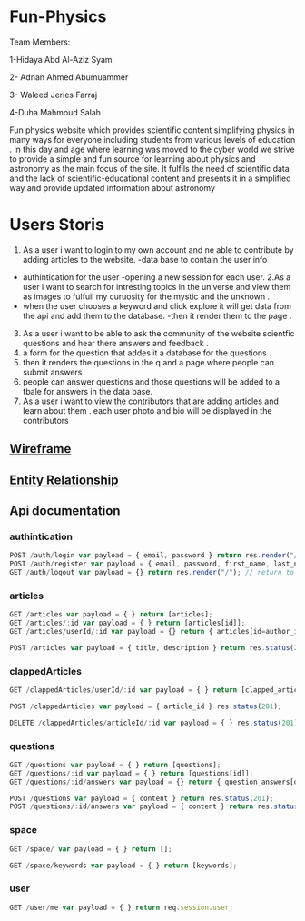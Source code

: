 # Fun-Physics

Team Members:

1-Hidaya Abd Al-Aziz Syam

2- Adnan Ahmed Abumuammer

3- Waleed Jeries Farraj

4-Duha Mahmoud Salah

Fun physics website which provides scientific content simplifying physics in many ways for everyone including students from various levels of education . in this day and age where learning was moved to the cyber world we strive to provide a simple and fun source for learning about physics and astronomy as the main focus of the site. It fulfils the need of scientific  data and the lack of scientific-educational content  and presents it in a  simplified way and provide updated information about astronomy

# Users Storis

1. As a user i want to login to my own account and ne able to contribute by adding articles to the website.
-data base to contain the user info
- authintication for the user
-opening a new session for each user.
2.As a user i want to search for intresting topics in the universe and view them as images to fulfuil my curuosity for the mystic and the unknown .
- when the user chooses a keyword and click explore it will get data from the api and add them to the database.
-then it render them to the page .
3. As a user i want to be able to ask the community of the website scientfic questions and hear there answers and feedback .
1. a form for the question that addes it a database for the questions .
2. then  it renders the questions in the q and a page where people can submit answers
3. people can answer questions and those questions will be added to a tbale for answers in the data base.
4. As a user i want to view the contributors that are adding articles and learn about them .
each user photo and bio will be displayed in the contributors


## [Wireframe](https://drive.google.com/file/d/17-oWQkSGUTpcuB3A-czMKpBr9HzaakkK/view?usp=sharing)

## [Entity Relationship](https://drive.google.com/file/d/1VGlPMthapygIvDAokvPg4gKNfAjf0nOH/view?usp=sharing)

## Api documentation

### authintication
```javascript
POST /auth/login var payload = { email, password } return res.render("/"); // return to home if success
POST /auth/register var payload = { email, password, first_name, last_name } return res.render("/");
GET /auth/logout var payload = {} return res.render("/"); // return to home if success
```

### articles
```javascript
GET /articles var payload = { } return [articles];
GET /articles/:id var payload = { } return [articles[id]];
GET /articles/userId/:id var payload = {} return { articles[id=author_id] }

POST /articles var payload = { title, description } return res.status(201);
```
### clappedArticles
```javascript
GET /clappedArticles/userId/:id var payload = { } return [clapped_articles[user_id=id]];

POST /clappedArticles var payload = { article_id } res.status(201);

DELETE /clappedArticles/articleId/:id var payload = { } res.status(201);
```

### questions
```javascript
GET /questions var payload = { } return [questions];
GET /questions/:id var payload = { } return [questions[id]];
GET /questions/:id/answers var payload = {} return { question_answers[question_id=id] }

POST /questions var payload = { content } return res.status(201);
POST /questions/:id/answers var payload = { content } return res.status(201);
```

### space
```javascript
GET /space/ var payload = { } return [];

GET /space/keywords var payload = { } return [keywords];
```


### user
```javascript
GET /user/me var payload = { } return req.session.user;
```
